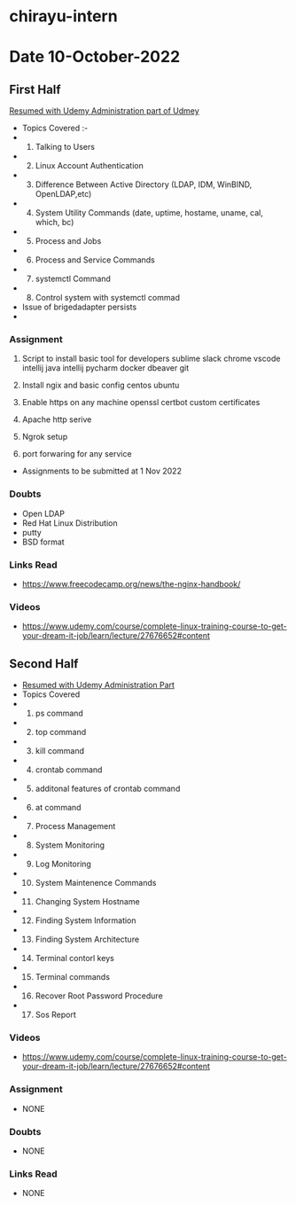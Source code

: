 # chirayu-intern



# Date 10-October-2022

## First Half

 [Resumed with Udemy Administration part of Udmey](https://www.udemy.com/course/complete-linux-training-course-to-get-your-dream-it-job/learn/lecture/9165636?start=270#content)
- Topics Covered :-
- 1) Talking to Users 
- 2) Linux Account Authentication 
- 3) Difference Between Active Directory (LDAP, IDM, WinBIND, OpenLDAP,etc)
- 4) System Utility Commands (date, uptime, hostame, uname, cal, which, bc) 
- 5) Process and Jobs 
- 6) Process and Service Commands
- 7) systemctl Command
- 8) Control system with systemctl commad
- Issue of brigedadapter persists 
- 



### Assignment
1. Script to install basic tool for developers
   sublime
   slack
   chrome
   vscode
   intellij java
   intellij pycharm
   docker
   dbeaver
   git
2. Install ngix and basic config
   centos
   ubuntu

3. Enable https on any machine
   openssl
   certbot
   custom certificates

4. Apache http serive

5. Ngrok setup

6. port forwaring for any service
- Assignments to be submitted at 1 Nov 2022

### Doubts

- Open LDAP 
- Red Hat Linux Distribution
- putty 
- BSD format
### Links Read

- https://www.freecodecamp.org/news/the-nginx-handbook/

### Videos
- https://www.udemy.com/course/complete-linux-training-course-to-get-your-dream-it-job/learn/lecture/27676652#content

## Second Half

- [Resumed with Udemy Administration Part]( https://www.udemy.com/course/complete-linux-training-course-to-get-your-dream-it-job/learn/lecture/27676652#content) 
- Topics Covered
- 1) ps command 
- 2) top command 
- 3) kill command 
- 4) crontab command 
- 5) additonal features of crontab command
- 6) at command 
- 7) Process Management 
- 8) System Monitoring 
- 9) Log Monitoring
- 10) System Maintenence Commands
- 11) Changing System Hostname 
- 12) Finding System Information
- 13) Finding System Architecture
- 14) Terminal contorl keys 
- 15) Terminal commands 
- 16) Recover Root Password Procedure
- 17) Sos Report 
### Videos

- https://www.udemy.com/course/complete-linux-training-course-to-get-your-dream-it-job/learn/lecture/27676652#content      

### Assignment

- NONE 

### Doubts

- NONE

### Links Read

- NONE